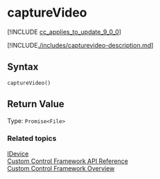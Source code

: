 # captureVideo

[!INCLUDE [cc_applies_to_update_9_0_0](../../../../includes/cc_applies_to_update_9_0_0.md)]

[!INCLUDE[./includes/capturevideo-description.md](./includes/capturevideo-description.md)]

## Syntax

`captureVideo()`

## Return Value

Type: `Promise<File>`

### Related topics

[IDevice](../idevice.md)<br />
[Custom Control Framework API Reference](../index.md)<br />
[Custom Control Framework Overview](../../custom-control-framework-overview.md)<br />